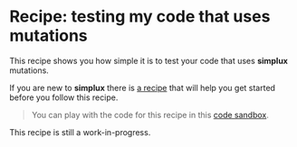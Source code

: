 # Recipe: testing my code that uses mutations

This recipe shows you how simple it is to test your code that uses **simplux** mutations.

If you are new to **simplux** there is [a recipe](../../basics/getting-started#readme) that will help you get started before you follow this recipe.

> You can play with the code for this recipe in this [code sandbox](https://codesandbox.io/s/github/MrWolfZ/simplux/tree/master/recipes/advanced/testing-code-using-mutations).

This recipe is still a work-in-progress.
